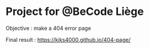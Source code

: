 # Project for @BeCode Liège

Objective : make a 404 error page

Final result : https://kiks4000.github.io/404-page/
